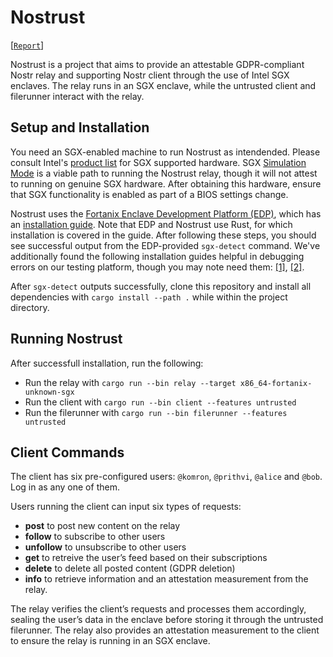 # Nostrust

[[`Report`](/report.pdf)]

Nostrust is a project that aims to provide an attestable GDPR-compliant Nostr relay and supporting Nostr client through the use of Intel SGX enclaves. The relay runs in an SGX enclave, while the untrusted client and filerunner interact with the relay.

## Setup and Installation

You need an SGX-enabled machine to run Nostrust as intendended. Please consult Intel's [product list](https://www.intel.com/content/www/us/en/architecture-and-technology/software-guard-extensions-processors.html) for SGX supported hardware. SGX [Simulation Mode](https://www.intel.com/content/www/us/en/developer/articles/training/usage-of-simulation-mode-in-sgx-enhanced-application.html) is a viable path to running the Nostrust relay, though it will not attest to running on genuine SGX hardware. After obtaining this hardware, ensure that SGX functionality is enabled as part of a BIOS settings change.

Nostrust uses the [Fortanix Enclave Development Platform (EDP)](https://edp.fortanix.com/), which has an [installation guide](https://edp.fortanix.com/docs/installation/guide/). Note that EDP and Nostrust use Rust, for which installation is covered in the guide. After following these steps, you should see successful output from the EDP-provided `sgx-detect` command. We've additionally found the following installation guides helpful in debugging errors on our testing platform, though you may note need them: [[1]](https://docs.scrt.network/secret-network-documentation/infrastructure/running-a-node-validator/setting-up-a-node-validator/node-setup/install-sgx-1), [[2]](https://codentium.com/setting-up-intel-sgx/).

After `sgx-detect` outputs successfully, clone this repository and install all dependencies with `cargo install --path .` while within the project directory.

## Running Nostrust

After successfull installation, run the following:

- Run the relay with `cargo run --bin relay --target x86_64-fortanix-unknown-sgx`
- Run the client with `cargo run --bin client --features untrusted`
- Run the filerunner with `cargo run --bin filerunner --features untrusted`

## Client Commands

The client has six pre-configured users: `@komron`, `@prithvi`, `@alice` and `@bob`. Log in as any one of them.

Users running the client can input six types of requests:
- **post** to post new content on the relay
- **follow** to subscribe to other users
- **unfollow** to unsubscribe to other users
- **get** to retreive the user’s feed based on their subscriptions
- **delete** to delete all posted content (GDPR deletion)
- **info** to retrieve information and an attestation measurement from the relay.

The relay verifies the client’s requests and processes them accordingly, sealing the user’s data in the enclave before storing it through the untrusted filerunner. The relay also provides an attestation measurement to the client to ensure the relay is running in an SGX enclave.
